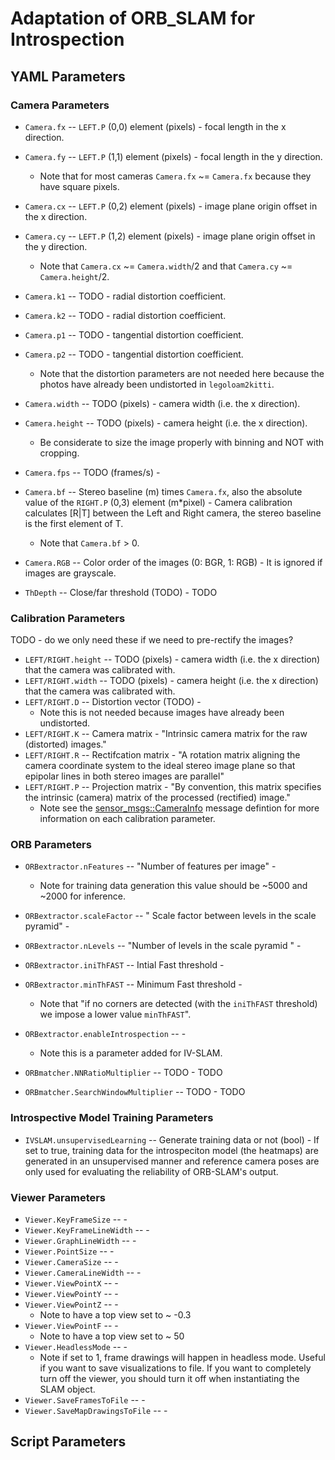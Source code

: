 # Adaptation of ORB_SLAM for Introspection

## YAML Parameters

### Camera Parameters

* `Camera.fx` -- `LEFT.P` (0,0) element (pixels) - focal length in the x direction. 
* `Camera.fy` -- `LEFT.P` (1,1) element (pixels) - focal length in the y direction.
    * Note that for most cameras `Camera.fx` ~= `Camera.fx` because they have square pixels.
* `Camera.cx` --  `LEFT.P` (0,2) element (pixels) - image plane origin offset in the x direction.
* `Camera.cy` -- `LEFT.P` (1,2) element (pixels) - image plane origin offset in the y direction.
    * Note that `Camera.cx` ~= `Camera.width`/2 and that `Camera.cy` ~= `Camera.height`/2.

* `Camera.k1` -- TODO - radial distortion coefficient.
* `Camera.k2` -- TODO - radial distortion coefficient.
* `Camera.p1` -- TODO - tangential distortion coefficient.
* `Camera.p2` -- TODO - tangential distortion coefficient.
    * Note that the distortion parameters are not needed here because the photos have already been undistorted in `legoloam2kitti`.

* `Camera.width` -- TODO (pixels) - camera width (i.e. the x direction).
* `Camera.height` -- TODO (pixels) - camera height (i.e. the x direction).
    * Be considerate to size the image properly with binning and NOT with cropping.
* `Camera.fps` -- TODO (frames/s) - 
* `Camera.bf` -- Stereo baseline (m) times `Camera.fx`, also the absolute value of the `RIGHT.P` (0,3) element (m*pixel) - Camera calibration calculates [R|T] between the Left and Right camera, the stereo baseline is the first element of T. 
    * Note that `Camera.bf` > 0.
* `Camera.RGB` -- Color order of the images (0: BGR, 1: RGB) - It is ignored if images are grayscale.
* `ThDepth` -- Close/far threshold (TODO) - TODO

### Calibration Parameters
TODO - do we only need these if we need to pre-rectify the images?

* `LEFT/RIGHT.height` -- TODO (pixels) - camera width (i.e. the x direction) that the camera was calibrated with.
* `LEFT/RIGHT.width` -- TODO (pixels) - camera height (i.e. the x direction) that the camera was calibrated with.
* `LEFT/RIGHT.D` -- Distortion vector (TODO) - 
    * Note this is not needed because images have already been undistorted.
* `LEFT/RIGHT.K` -- Camera matrix - "Intrinsic camera matrix for the raw (distorted) images."
* `LEFT/RIGHT.R` -- Rectifcation matrix - "A rotation matrix aligning the camera coordinate system to the ideal stereo image plane so that epipolar lines in both stereo images are parallel"
* `LEFT/RIGHT.P` -- Projection matrix - "By convention, this matrix specifies the intrinsic (camera) matrix of the processed (rectified) image."
    * Note see the [sensor_msgs::CameraInfo](https://docs.ros.org/en/api/sensor_msgs/html/msg/CameraInfo.html) message defintion for more information on each calibration parameter.

### ORB Parameters
* `ORBextractor.nFeatures` -- "Number of features per image" - 
    * Note for training data generation this value should be ~5000 and ~2000 for inference.
* `ORBextractor.scaleFactor` -- " Scale factor between levels in the scale pyramid" - 
* `ORBextractor.nLevels` -- "Number of levels in the scale pyramid  " - 
* `ORBextractor.iniThFAST` -- Intial Fast threshold - 
* `ORBextractor.minThFAST` -- Minimum Fast threshold - 
    * Note that "if no corners are detected (with the `iniThFAST` threshold) we impose a lower value `minThFAST`".
* `ORBextractor.enableIntrospection` -- -
    * Note this is a parameter added for IV-SLAM.

* `ORBmatcher.NNRatioMultiplier` -- TODO - TODO
* `ORBmatcher.SearchWindowMultiplier` -- TODO - TODO 

### Introspective Model Training Parameters
* `IVSLAM.unsupervisedLearning` -- Generate training data or not (bool) - If set to true, training data for the introspeciton model (the heatmaps) are generated in an unsupervised manner and reference camera poses are only used for evaluating the reliability of ORB-SLAM's output.

### Viewer Parameters
* `Viewer.KeyFrameSize` -- -
* `Viewer.KeyFrameLineWidth` -- -
* `Viewer.GraphLineWidth` -- -
* `Viewer.PointSize` -- -
* `Viewer.CameraSize` -- -
* `Viewer.CameraLineWidth` -- -
* `Viewer.ViewPointX` -- -
* `Viewer.ViewPointY` -- -
* `Viewer.ViewPointZ` -- -
    * Note to have a top view set to ~ -0.3
* `Viewer.ViewPointF` -- -
    * Note to have a top view set to ~ 50
* `Viewer.HeadlessMode` -- -
    * Note if set to 1, frame drawings will happen in headless mode. Useful if you want to save visualizations to file. If you want to completely turn off the viewer, you should turn it off when instantiating the SLAM object.
* `Viewer.SaveFramesToFile` -- -
* `Viewer.SaveMapDrawingsToFile` -- -

## Script Parameters

